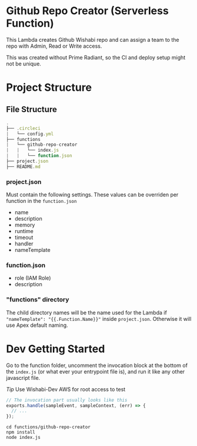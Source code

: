 # Github Repo Creator (Serverless Function)

This Lambda creates Github Wishabi repo and can assign a team to the repo with Admin, Read or Write access.

This was created without Prime Radiant, so the CI and deploy setup might not be unique.

# Project Structure

## File Structure

```js
.
├── .circleci
|   └── config.yml
├── functions
|   └── github-repo-creator
|   |   └── index.js
|   |   └── function.json
├── project.json
├── README.md
```

### project.json

Must contain the following settings.  These values can be overriden per function in the `function.json`

* name
* description
* memory
* runtime
* timeout
* handler
* nameTemplate 

### function.json

* role (IAM Role)
* description

### "functions" directory

The child directory names will be the name used for the Lambda if `"nameTemplate": "{{.Function.Name}}"` inside `project.json`.  Otherwise it will use Apex default naming.

# Dev Getting Started

Go to the function folder, uncomment the invocation block at the bottom of the `index.js` (or what ever your entrypoint file is), and run it like any other javascript file.

*Tip* Use Wishabi-Dev AWS for root access to test

```js
// The invocation part usually looks like this
exports.handle(sampleEvent, sampleContext, (err) => {
  // ...
});
```

```
cd functions/github-repo-creator
npm install
node index.js
```